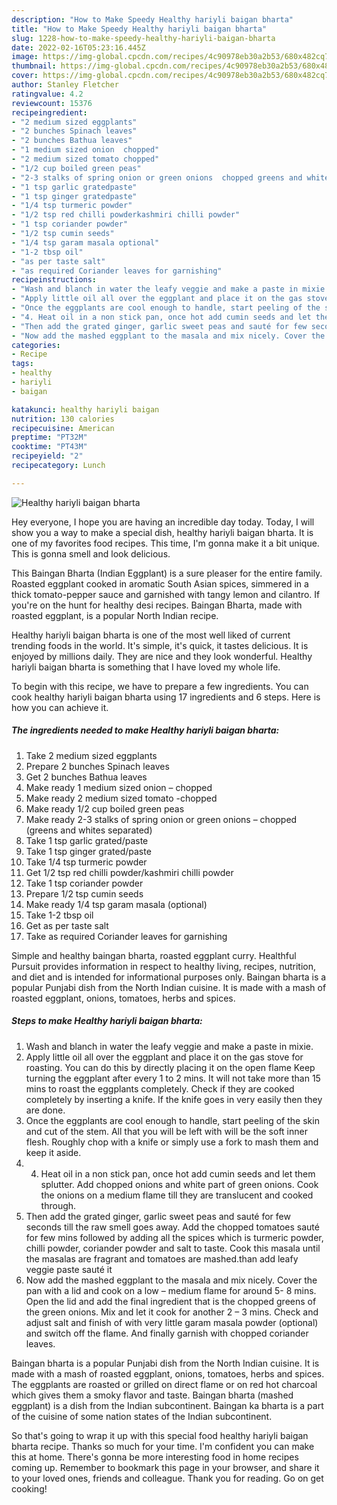 ```yaml
---
description: "How to Make Speedy Healthy hariyli baigan bharta"
title: "How to Make Speedy Healthy hariyli baigan bharta"
slug: 1228-how-to-make-speedy-healthy-hariyli-baigan-bharta
date: 2022-02-16T05:23:16.445Z
image: https://img-global.cpcdn.com/recipes/4c90978eb30a2b53/680x482cq70/healthy-hariyli-baigan-bharta-recipe-main-photo.jpg
thumbnail: https://img-global.cpcdn.com/recipes/4c90978eb30a2b53/680x482cq70/healthy-hariyli-baigan-bharta-recipe-main-photo.jpg
cover: https://img-global.cpcdn.com/recipes/4c90978eb30a2b53/680x482cq70/healthy-hariyli-baigan-bharta-recipe-main-photo.jpg
author: Stanley Fletcher
ratingvalue: 4.2
reviewcount: 15376
recipeingredient:
- "2 medium sized eggplants"
- "2 bunches Spinach leaves"
- "2 bunches Bathua leaves"
- "1 medium sized onion  chopped"
- "2 medium sized tomato chopped"
- "1/2 cup boiled green peas"
- "2-3 stalks of spring onion or green onions  chopped greens and whites separated"
- "1 tsp garlic gratedpaste"
- "1 tsp ginger gratedpaste"
- "1/4 tsp turmeric powder"
- "1/2 tsp red chilli powderkashmiri chilli powder"
- "1 tsp coriander powder"
- "1/2 tsp cumin seeds"
- "1/4 tsp garam masala optional"
- "1-2 tbsp oil"
- "as per taste salt"
- "as required Coriander leaves for garnishing"
recipeinstructions:
- "Wash and blanch in water the leafy veggie and make a paste in mixie."
- "Apply little oil all over the eggplant and place it on the gas stove for roasting. You can do this by directly placing it on the open flame Keep turning the eggplant after every 1 to 2 mins. It will not take more than 15 mins to roast the eggplants completely. Check if they are cooked completely by inserting a knife. If the knife goes in very easily then they are done."
- "Once the eggplants are cool enough to handle, start peeling of the skin and cut of the stem. All that you will be left with will be the soft inner flesh. Roughly chop with a knife or simply use a fork to mash them and keep it aside."
- "4. Heat oil in a non stick pan, once hot add cumin seeds and let them splutter. Add chopped onions and white part of green onions. Cook the onions on a medium flame till they are translucent and cooked through."
- "Then add the grated ginger, garlic sweet peas and sauté for few seconds till the raw smell goes away. Add the chopped tomatoes sauté for few mins followed by adding all the spices which is turmeric powder, chilli powder, coriander powder and salt to taste. Cook this masala until the masalas are fragrant and tomatoes are mashed.than add leafy veggie paste sauté it"
- "Now add the mashed eggplant to the masala and mix nicely. Cover the pan with a lid and cook on a low – medium flame for around 5- 8 mins. Open the lid and add the final ingredient that is the chopped greens of the green onions. Mix and let it cook for another 2 – 3 mins. Check and adjust salt and finish of with very little garam masala powder (optional) and switch off the flame. And finally garnish with chopped coriander leaves."
categories:
- Recipe
tags:
- healthy
- hariyli
- baigan

katakunci: healthy hariyli baigan 
nutrition: 130 calories
recipecuisine: American
preptime: "PT32M"
cooktime: "PT43M"
recipeyield: "2"
recipecategory: Lunch

---
```



![Healthy hariyli baigan bharta](https://img-global.cpcdn.com/recipes/4c90978eb30a2b53/680x482cq70/healthy-hariyli-baigan-bharta-recipe-main-photo.jpg)

Hey everyone, I hope you are having an incredible day today. Today, I will show you a way to make a special dish, healthy hariyli baigan bharta. It is one of my favorites food recipes. This time, I'm gonna make it a bit unique. This is gonna smell and look delicious.

This Baingan Bharta (Indian Eggplant) is a sure pleaser for the entire family. Roasted eggplant cooked in aromatic South Asian spices, simmered in a thick tomato-pepper sauce and garnished with tangy lemon and cilantro. If you&#39;re on the hunt for healthy desi recipes. Baingan Bharta, made with roasted eggplant, is a popular North Indian recipe.

Healthy hariyli baigan bharta is one of the most well liked of current trending foods in the world. It's simple, it's quick, it tastes delicious. It is enjoyed by millions daily. They are nice and they look wonderful. Healthy hariyli baigan bharta is something that I have loved my whole life.


To begin with this recipe, we have to prepare a few ingredients. You can cook healthy hariyli baigan bharta using 17 ingredients and 6 steps. Here is how you can achieve it.

<!--inarticleads1-->

##### The ingredients needed to make Healthy hariyli baigan bharta:

1. Take 2 medium sized eggplants
1. Prepare 2 bunches Spinach leaves
1. Get 2 bunches Bathua leaves
1. Make ready 1 medium sized onion – chopped
1. Make ready 2 medium sized tomato -chopped
1. Make ready 1/2 cup boiled green peas
1. Make ready 2-3 stalks of spring onion or green onions – chopped (greens and whites separated)
1. Take 1 tsp garlic grated/paste
1. Take 1 tsp ginger grated/paste
1. Take 1/4 tsp turmeric powder
1. Get 1/2 tsp red chilli powder/kashmiri chilli powder
1. Take 1 tsp coriander powder
1. Prepare 1/2 tsp cumin seeds
1. Make ready 1/4 tsp garam masala (optional)
1. Take 1-2 tbsp oil
1. Get as per taste salt
1. Take as required Coriander leaves for garnishing


Simple and healthy baingan bharta, roasted eggplant curry. Healthful Pursuit provides information in respect to healthy living, recipes, nutrition, and diet and is intended for informational purposes only. Baingan bharta is a popular Punjabi dish from the North Indian cuisine. It is made with a mash of roasted eggplant, onions, tomatoes, herbs and spices. 

<!--inarticleads2-->

##### Steps to make Healthy hariyli baigan bharta:

1. Wash and blanch in water the leafy veggie and make a paste in mixie.
1. Apply little oil all over the eggplant and place it on the gas stove for roasting. You can do this by directly placing it on the open flame Keep turning the eggplant after every 1 to 2 mins. It will not take more than 15 mins to roast the eggplants completely. Check if they are cooked completely by inserting a knife. If the knife goes in very easily then they are done.
1. Once the eggplants are cool enough to handle, start peeling of the skin and cut of the stem. All that you will be left with will be the soft inner flesh. Roughly chop with a knife or simply use a fork to mash them and keep it aside.
1. 4. Heat oil in a non stick pan, once hot add cumin seeds and let them splutter. Add chopped onions and white part of green onions. Cook the onions on a medium flame till they are translucent and cooked through.
1. Then add the grated ginger, garlic sweet peas and sauté for few seconds till the raw smell goes away. Add the chopped tomatoes sauté for few mins followed by adding all the spices which is turmeric powder, chilli powder, coriander powder and salt to taste. Cook this masala until the masalas are fragrant and tomatoes are mashed.than add leafy veggie paste sauté it
1. Now add the mashed eggplant to the masala and mix nicely. Cover the pan with a lid and cook on a low – medium flame for around 5- 8 mins. Open the lid and add the final ingredient that is the chopped greens of the green onions. Mix and let it cook for another 2 – 3 mins. Check and adjust salt and finish of with very little garam masala powder (optional) and switch off the flame. And finally garnish with chopped coriander leaves.


Baingan bharta is a popular Punjabi dish from the North Indian cuisine. It is made with a mash of roasted eggplant, onions, tomatoes, herbs and spices. The eggplants are roasted or grilled on direct flame or on red hot charcoal which gives them a smoky flavor and taste. Baingan bharta (mashed eggplant) is a dish from the Indian subcontinent. Baingan ka bharta is a part of the cuisine of some nation states of the Indian subcontinent. 

So that's going to wrap it up with this special food healthy hariyli baigan bharta recipe. Thanks so much for your time. I'm confident you can make this at home. There's gonna be more interesting food in home recipes coming up. Remember to bookmark this page in your browser, and share it to your loved ones, friends and colleague. Thank you for reading. Go on get cooking!
